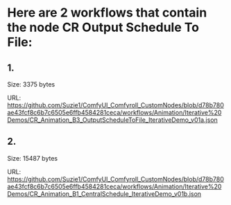# Here are 2 workflows that contain the node CR Output Schedule To File:

## 1. 

Size: 3375 bytes

URL: https://github.com/Suzie1/ComfyUI_Comfyroll_CustomNodes/blob/d78b780ae43fcf8c6b7c6505e6ffb4584281ceca/workflows/Animation/Iterative%20Demos/CR_Animation_B3_OutputScheduleToFile_IterativeDemo_v01a.json

## 2. 

Size: 15487 bytes

URL: https://github.com/Suzie1/ComfyUI_Comfyroll_CustomNodes/blob/d78b780ae43fcf8c6b7c6505e6ffb4584281ceca/workflows/Animation/Iterative%20Demos/CR_Animation_B1_CentralSchedule_IterativeDemo_v01b.json

